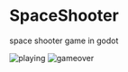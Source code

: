 # SpaceShooter
space shooter game in godot

![playing](https://github.com/alstonStone/SpaceShooter/assets/110797553/cd27e0ea-b5a4-45cc-b9e8-74ffe2369ff9)
![gameover](https://github.com/alstonStone/SpaceShooter/assets/110797553/633e7844-33aa-4d0f-bdf0-cc0f668316b2)
